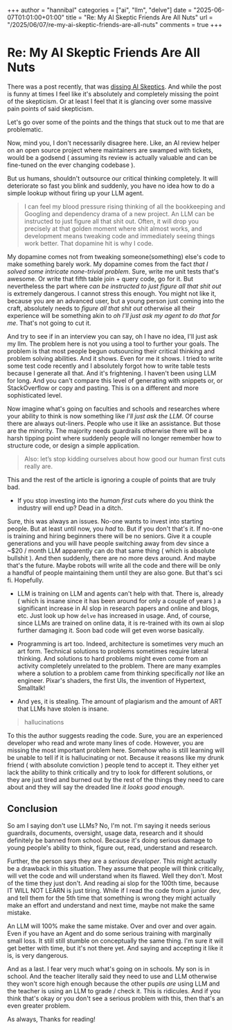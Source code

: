 +++
author = "hannibal"
categories = ["ai", "llm", "delve"]
date = "2025-06-07T01:01:00+01:00"
title = "Re: My AI Skeptic Friends Are All Nuts"
url = "/2025/06/07/re-my-ai-skeptic-friends-are-all-nuts"
comments = true
+++

# Re: My AI Skeptic Friends Are All Nuts

There was a post recently, that was [dissing AI Skeptics](https://fly.io/blog/youre-all-nuts/). And while the post is funny at times
I feel like it's absolutely and completely missing the point of the skepticism. Or at least I
feel that it is glancing over some massive pain points of said skepticism.

Let's go over some of the points and the things that stuck out to me that are problematic.

Now, mind you, I don't necessarily disagree here. Like, an AI review helper on an
open source project where maintainers are swamped with tickets, would be a godsend ( assuming 
its review is actually valuable and can be fine-tuned on the ever changing codebase ).

But us humans, shouldn't outsource our critical thinking completely. It will deteriorate so fast
you blink and suddenly, you have no idea how to do a simple lookup without firing up your LLM
agent.

>I can feel my blood pressure rising thinking of all the bookkeeping and Googling and dependency drama of a new project. An LLM can be instructed to just figure all that shit out. Often, it will drop you precisely at that golden moment where shit almost works, and development means tweaking code and immediately seeing things work better. That dopamine hit is why I code.

My dopamine comes not from tweaking someone(something) else's code to make something barely work. My dopamine
comes from the fact _that I solved some intricate none-trivial problem_. Sure, write me unit tests
that's awesome. Or write that fifth table join + query code, go for it. But nevertheless the part where
_can be instructed to just figure all that shit out_ is extremely dangerous. I cannot stress this enough.
You might not like it, because you are an advanced user, but a young person just coming into the
craft, absolutely needs to _figure all that shit out_ otherwise all their experience will be something
akin to _oh I'll just ask my agent to do that for me_. That's not going to cut it.

And try to see if in an interview you can say, oh I have no idea, I'll just ask my llm. The problem
here is not you using a tool to further your goals. The problem is that most people begun outsourcing
their critical thinking and problem solving abilities. And it shows. Even for me it shows. I tried
to write some test code recently and I absolutely forgot how to write table tests because I generate
all that. And it's frightening. I haven't been using LLM for long. And you can't compare this level of generating
with snippets or, or StackOverflow or copy and pasting. This is on a different and more sophisticated level.

Now imagine what's going on faculties and schools and researches where your ability to think is now
something like _I'll just ask the LLM_. Of course there are always out-liners. People who use it like
an assistance. But those are the minority. The majority needs guardrails otherwise there will be a harsh
tipping point where suddenly people will no longer remember how to structure code, or design a simple
application.

>Also: let’s stop kidding ourselves about how good our human first cuts really are.

This and the rest of the article is ignoring a couple of points that are truly bad.

- If you stop investing into the _human first cuts_ where do you think the industry will end up? Dead in a ditch.

Sure, this was always an issues. No-one wants to invest into starting people. But at least until now, you _had_ to. But
if you don't that's it. If no-one is training and hiring beginners there will be no seniors. Give it a couple generations and
you will have people switching away from dev since a ~$20 / month LLM apparently can do that same thing ( which is
absolute bullshit ). And then suddenly, there are no more devs around. And maybe that's the future. Maybe
robots will write all the code and there will be only a handful of people maintaining them until they
are also gone. But that's sci fi. Hopefully.

- LLM is training on LLM and agents can't help with that. There is, already ( which is insane since it has been around
for only a couple of years ) a significant increase in AI slop in research papers and online and blogs, etc. Just look up
how `delve` has increased in usage. And, of course, since LLMs are trained on online data, it is re-trained with its
own ai slop further damaging it. Soon bad code will get even worse basically.

- Programming is art too. Indeed, architecture is sometimes very much an art form. Technical solutions to problems sometimes
require lateral thinking. And solutions to hard problems might even come from an activity completely unrelated to the problem.
There are many examples where a solution to a problem came from thinking specifically _not_ like an engineer. Pixar's shaders,
the first UIs, the invention of Hypertext, Smalltalk!

- And yes, it is stealing.
The amount of plagiarism and the amount of ART that LLMs have stolen is insane.


> hallucinations

To this the author suggests reading the code. Sure, you are an experienced developer who read and wrote many lines of code.
However, you are missing the most important problem here. Somehow who is still learning will be unable to tell if it is hallucinating
or not. Because it reasons like my drunk friend ( with absolute conviction ) people tend to accept it. They either yet lack the
ability to think critically and try to look for different solutions, or they are just tired and burned out by the rest of the
things they need to care about and they will say the dreaded line _it looks good enough_.

## Conclusion

So am I saying don't use LLMs? No, I'm not. I'm saying it needs serious guardrails, documents,
oversight, usage data, research and it should definitely be banned from school. Because it's doing serious
damage to young people's ability to think, figure out, read, understand and research.

Further, the person says they are a _serious developer_. This might actually be a drawback in this situation.
They assume that people will think critically, will vet the code and will understand when its flawed. Well they
don't. Most of the time they just don't. And reading ai slop for the 100th time, because IT WILL NOT LEARN is
just tiring. While if I read the code from a junior dev, and tell them for the 5th time that something is wrong
they might actually make an effort and understand and next time, maybe not make the same mistake.

An LLM will 100% make the same mistake. Over and over and over again. Even if you have an Agent and do some
serious training with marginally small loss. It still still stumble on conceptually the same thing. I'm sure it will get
better with time, but it's not there yet. And saying and accepting it like it is, is very dangerous.

And as a last. I fear very much what's going on in schools. My son is in school. And the teacher literally said
they need to use and LLM otherwise they won't score high enough because the other pupils _are_ using LLM and the
teacher is using an LLM to grade / check it. This is ridicules. And if you think that's okay or you don't see
a serious problem with this, then that's an even greater problem.

As always,
Thanks for reading!